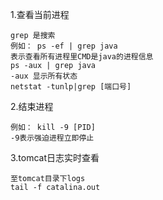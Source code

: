 
1.查看当前进程

	grep 是搜索
	例如： ps -ef | grep java
	表示查看所有进程里CMD是java的进程信息
	ps -aux | grep java
	-aux 显示所有状态
	netstat -tunlp|grep [端口号]
	
2.结束进程

	例如： kill -9 [PID]
	-9表示强迫进程立即停止

3.tomcat日志实时查看

	至tomcat目录下logs
	tail -f catalina.out